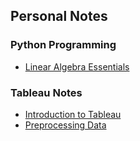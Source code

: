 ## Personal Notes
### Python Programming
- [Linear Algebra Essentials](./py_algebra.md)


### Tableau Notes
  - [Introduction to Tableau](./tableau_1.md)
  - [Preprocessing Data](./tableau_2.md)

